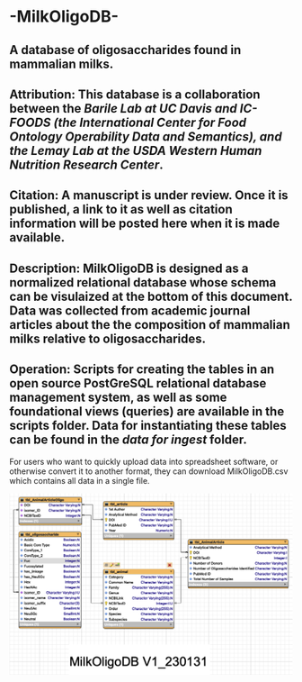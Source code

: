 
# -MilkOligoDB-

## A database of oligosaccharides found in mammalian milks.

## Attribution: This database is a collaboration between the *Barile Lab at UC Davis and IC-FOODS (the International Center for Food Ontology Operability Data and Semantics), and the Lemay Lab at the USDA Western Human Nutrition Research Center*.

## Citation: A manuscript is under review. Once it is published, a link to it as well as citation information will be posted here when it is made available.

## Description: MilkOligoDB is designed as a normalized relational database whose schema can be visulaized at the bottom of this document. Data was collected from academic journal articles about the the composition of mammalian milks relative to oligosaccharides. 

## Operation: Scripts for creating the tables in an open source PostGreSQL relational database management system, as well as some foundational views (queries) are available in the scripts folder. Data for instantiating these tables can be found in the *data for ingest* folder.

For users who want to quickly upload data into spreadsheet software, or otherwise convert it to another format, they can download MilkOligoDB.csv which contains all data in a single file.

![ScreenShot](MilkOligoDBDiagram_v1_230131.png)

